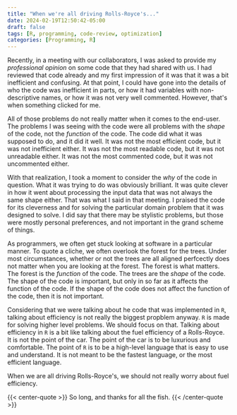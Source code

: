 ```yaml
---
title: "When we're all driving Rolls-Royce's..."
date: 2024-02-19T12:50:42-05:00
draft: false
tags: [R, programming, code-review, optimization]
categories: [Programming, R]
---
```


Recently, in a meeting with our collaborators, I was asked to provide my _professional opinion_ on some code that they had shared with us.
I had reviewed that code already and my first impression of it was that it was a bit inefficient and confusing. At that point, I could have gone into the details of who the code was inefficient in parts, or how it had variables with non-descriptive names, or how it was not very well commented. However, that's when something clicked for me.

All of those problems do not really matter when it comes to the end-user. The problems I was seeing with the code were all problems with the _shape_ of the code, not the _function_ of the code. The code did what it was supposed to do, and it did it well. It was not the most efficient code, but it was not inefficient either. It was not the most readable code, but it was not unreadable either. It was not the most commented code, but it was not uncommented either.

With that realization, I took a moment to consider the _why_ of the code in question. What it was trying to do was obviously brilliant. It was quite clever in how it went about processing the input data that was not always the same shape either. That was what I said in that meeting. I praised the code for its cleverness and for solving the particular domain problem that it was designed to solve. I did say that there may be stylistic problems, but those were mostly personal preferences, and not important in the grand scheme of things.

As programmers, we often get stuck looking at software in a particular manner. To quote a cliche, we often overlook the forest for the trees. Under most circumstances, whether or not the trees are all aligned perfcectly does not matter when you are looking at the forest. The forest is what matters. The forest is the _function_ of the code. The trees are the _shape_ of the code. The shape of the code is important, but only in so far as it affects the function of the code. If the shape of the code does not affect the function of the code, then it is not important.

Considering that we were talking about he code that was implemented in `R`, talking about efficiency is not really the biggest propblem anyway. `R` is made for solving higher level problems. We should focus on that. Talking about efficiency in `R` is a bit like talking about the fuel efficiency of a Rolls-Royce. It is not the point of the car. The point of the car is to be luxurious and comfortable. The point of `R` is to be a high-level language that is easy to use and understand. It is not meant to be the fastest language, or the most efficient language.

When we are all driving Rolls-Royce's, we should not really worry about fuel efficiency.

{{< center-quote >}}
So long, and thanks for all the fish.
{{< /center-quote >}}
